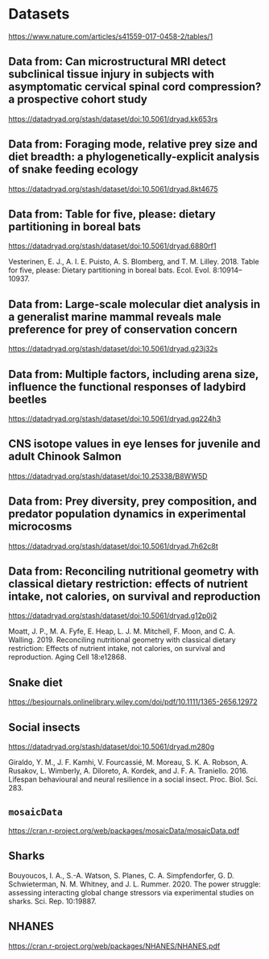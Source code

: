 # Datasets

https://www.nature.com/articles/s41559-017-0458-2/tables/1


## Data from: Can microstructural MRI detect subclinical tissue injury in subjects with asymptomatic cervical spinal cord compression? a prospective cohort study

https://datadryad.org/stash/dataset/doi:10.5061/dryad.kk653rs


## Data from: Foraging mode, relative prey size and diet breadth: a phylogenetically-explicit analysis of snake feeding ecology

https://datadryad.org/stash/dataset/doi:10.5061/dryad.8kt4675


## Data from: Table for five, please: dietary partitioning in boreal bats

https://datadryad.org/stash/dataset/doi:10.5061/dryad.6880rf1

Vesterinen, E. J., A. I. E. Puisto, A. S. Blomberg, and T. M. Lilley. 2018. Table for five, please: Dietary partitioning in boreal bats. Ecol. Evol. 8:10914–10937.

## Data from: Large‐scale molecular diet analysis in a generalist marine mammal reveals male preference for prey of conservation concern

https://datadryad.org/stash/dataset/doi:10.5061/dryad.g23j32s


## Data from: Multiple factors, including arena size, influence the functional responses of ladybird beetles

https://datadryad.org/stash/dataset/doi:10.5061/dryad.gq224h3


## CNS isotope values in eye lenses for juvenile and adult Chinook Salmon

https://datadryad.org/stash/dataset/doi:10.25338/B8WW5D


## Data from: Prey diversity, prey composition, and predator population dynamics in experimental microcosms

https://datadryad.org/stash/dataset/doi:10.5061/dryad.7h62c8t


## Data from: Reconciling nutritional geometry with classical dietary restriction: effects of nutrient intake, not calories, on survival and reproduction

https://datadryad.org/stash/dataset/doi:10.5061/dryad.g12p0j2

Moatt, J. P., M. A. Fyfe, E. Heap, L. J. M. Mitchell, F. Moon, and C. A. Walling. 2019. Reconciling nutritional geometry with classical dietary restriction: Effects of nutrient intake, not calories, on survival and reproduction. Aging Cell 18:e12868.


## Snake diet

https://besjournals.onlinelibrary.wiley.com/doi/pdf/10.1111/1365-2656.12972


## Social insects

https://datadryad.org/stash/dataset/doi:10.5061/dryad.m280g

Giraldo, Y. M., J. F. Kamhi, V. Fourcassié, M. Moreau, S. K. A. Robson, A. Rusakov, L. Wimberly, A. Diloreto, A. Kordek, and J. F. A. Traniello. 2016. Lifespan behavioural and neural resilience in a social insect. Proc. Biol. Sci. 283.

## `mosaicData`

https://cran.r-project.org/web/packages/mosaicData/mosaicData.pdf


## Sharks

Bouyoucos, I. A., S.-A. Watson, S. Planes, C. A. Simpfendorfer, G. D. Schwieterman, N. M. Whitney, and J. L. Rummer. 2020. The power struggle: assessing interacting global change stressors via experimental studies on sharks. Sci. Rep. 10:19887.




## NHANES

https://cran.r-project.org/web/packages/NHANES/NHANES.pdf

